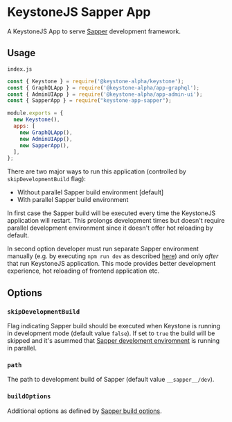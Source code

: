 # KeystoneJS Sapper App

A KeystoneJS App to serve [Sapper](https://github.com/sveltejs/sapper) 
development framework.

## Usage

`index.js`

```js
const { Keystone } = require('@keystone-alpha/keystone');
const { GraphQLApp } = require('@keystone-alpha/app-graphql');
const { AdminUIApp } = require('@keystone-alpha/app-admin-ui');
const { SapperApp } = require("keystone-app-sapper");

module.exports = {
  new Keystone(),
  apps: [
    new GraphQLApp(),
    new AdminUIApp(),
    new SapperApp(),
  ],
};
```

There are two major ways to run this application (controlled by 
`skipDevelopmentBuild` flag):

* Without parallel Sapper build environment [default]
* With parallel Sapper build environment

In first case the Sapper build will be executed every time the KeystoneJS
application will restart. This prolongs development times but doesn't require
parallel development environment since it doesn't offer hot reloading by default.

In second option developer must run separate Sapper environment manually
(e.g. by executing `npm run dev` as described 
[here](https://sapper.svelte.dev/docs#Getting_started)) and only *after* that
run KeystoneJS application. This mode provides better development experience,
hot reloading of frontend application etc.

## Options

### `skipDevelopmentBuild`

Flag indicating Sapper build should be executed when Keystone is running 
in development mode (default value `false`). If set to `true` the build 
will be skipped and it's asummed that 
[Sapper develoment enviromnent](https://sapper.svelte.dev/docs#Getting_started) 
is running in parallel.

### `path`

The path to development build of Sapper (default value `__sapper__/dev`). 

### `buildOptions`

Additional options as defined by 
[Sapper build options](https://sapper.svelte.dev/docs#sapper_build).

